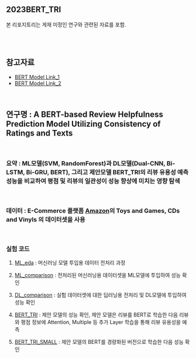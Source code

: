 ## 2023BERT_TRI
본 리포지토리는 게재 미정인 연구와 관련된 자료를 포함.

<br/>
<br/>

## 참고자료 
 
* [BERT Model Link_1](https://tfhub.dev/tensorflow/base_bert/bert_en_uncased_L-12_H-768_A-12/1)
* [BERT Model Link_2](https://huggingface.co/transformers/v3.0.2/model_doc/bert.html)

<br/>

## 연구명 : A BERT-based Review Helpfulness Prediction Model Utilizing Consistency of Ratings and Texts 

<br/>

### 요약 : ML모델(SVM, RandomForest)과 DL모델(Dual-CNN, Bi-LSTM, Bi-GRU, BERT), 그리고 제안모델 BERT_TRI의 리뷰 유용성 예측 성능을 비교하여 평점 및 리뷰의 일관성이 성능 향상에 미치는 영향 탐색

<br/>

### 데이터 : E-Commerce 플랫폼 [Amazon](https://cseweb.ucsd.edu/~jmcauley/datasets.html#amazon_reviews)의 Toys and Games, CDs and Vinyls 의 데이터셋을 사용

<br/>

### 실험 코드

1. [ML_eda](/2023BERT_TRI/codes/ML_eda.ipynb) : 
   머신러닝 모델 투입용 데이터 전처리 과정

2. [ML_comparison](/2023BERT_TRI/codes/ML_comparison.ipynb) : 전처리된 머신러닝용 데이터셋을 ML모델에 투입하여 성능 확인

3. [DL_comparison](/2023BERT_TRI/codes/DL_comparison.ipynb) : 실험 데이터셋에 대한 딥러닝용 전처리 및 DL모델에 투입하여 성능 확인

4. [BERT_TRI](/2023BERT_TRI/codes/BERT_TRI.ipynb) : 제안 모델의 성능 확인, 제안 모델은 리뷰를 BERT로 학습한 다음 리뷰와 평점 정보에 Attention, Multiple 등 추가 Layer 학습을 통해 리뷰 유용성을 예측

5. [BERT_TRI_SMALL](/2023BERT_TRI/codes/BERT_TRI_SMALL.ipynb) : 제안 모델의 BERT를 경량화된 버전으로 학습한 다음 성능 확인